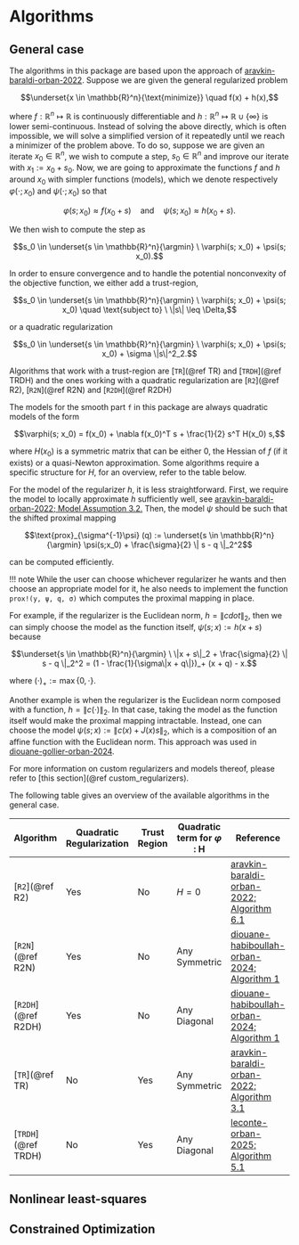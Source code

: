 # Algorithms

## General case
The algorithms in this package are based upon the approach of [aravkin-baraldi-orban-2022](@cite).
Suppose we are given the general regularized problem
```math
\underset{x \in \mathbb{R}^n}{\text{minimize}} \quad f(x) + h(x),
```
where $f : \mathbb{R}^n \mapsto \mathbb{R}$ is continuously differentiable and $h : \mathbb{R}^n \mapsto \mathbb{R} \cup \{\infty\}$ is lower semi-continuous.
Instead of solving the above directly, which is often impossible, we will solve a simplified version of it repeatedly until we reach a minimizer of the problem above.
To do so, suppose we are given an iterate $x_0 \in \mathbb{R}^n$, we wish to compute a step, $s_0 \in \mathbb{R}^n$ and improve our iterate with $x_1 := x_0 + s_0$.
Now, we are going to approximate the functions $f$ and $h$ around $x_0$ with simpler functions (models), which we denote respectively $\varphi(\cdot; x_0)$ and $\psi(\cdot; x_0)$ so that
```math
\varphi(s; x_0) \approx f(x_0 + s) \quad \text{and} \quad \psi(s; x_0) \approx h(x_0 + s). 
```
We then wish to compute the step as
```math
s_0 \in \underset{s \in \mathbb{R}^n}{\argmin} \  \varphi(s; x_0) + \psi(s; x_0).
```
In order to ensure convergence and to handle the potential nonconvexity of the objective function, we either add a trust-region,
```math
s_0 \in \underset{s \in \mathbb{R}^n}{\argmin} \  \varphi(s; x_0) + \psi(s; x_0) \quad \text{subject to} \ \|s\| \leq \Delta,
```
or a quadratic regularization
```math
s_0 \in \underset{s \in \mathbb{R}^n}{\argmin} \  \varphi(s; x_0) + \psi(s; x_0) + \sigma \|s\|^2_2.
```
Algorithms that work with a trust-region are [`TR`](@ref TR) and [`TRDH`](@ref TRDH) and the ones working with a quadratic regularization are [`R2`](@ref R2), [`R2N`](@ref R2N) and [`R2DH`](@ref R2DH)

The models for the smooth part `f` in this package are always quadratic models of the form
```math
\varphi(s; x_0) = f(x_0) + \nabla f(x_0)^T s + \frac{1}{2} s^T H(x_0) s,
```
where $H(x_0)$ is a symmetric matrix that can be either $0$, the Hessian of $f$ (if it exists) or a quasi-Newton approximation.
Some algorithms require a specific structure for $H$, for an overview, refer to the table below.

For the model of the regularizer $h$, it is less straightforward.
First, we require the model to locally approximate $h$ sufficiently well, see [aravkin-baraldi-orban-2022; Model Assumption 3.2.](@cite)
Then, the model $\psi$ should be such that the shifted proximal mapping
```math
\text{prox}_{\sigma^{-1}\psi} (q) := \underset{s \in \mathbb{R}^n}{\argmin} \psi(s;x_0) + \frac{\sigma}{2} \| s - q \|_2^2
```
can be computed efficiently. 

!!! note
    While the user can choose whichever regularizer he wants and then choose an appropriate model for it, he also needs to implement the function `prox!(y, ψ, q, σ)` which computes the proximal mapping in place. 

For example, if the regularizer is the Euclidean norm, $h = \|cdot\|_2$, then we can simply choose the model as the function itself, $\psi(s ;x) := h(x + s)$ because
```math
\underset{s \in \mathbb{R}^n}{\argmin} \ \|x + s\|_2 + \frac{\sigma}{2} \| s - q \|_2^2 = (1 - \frac{1}{\sigma\|x + q\|})_+ (x + q) - x.
```
where $(\cdot)_+ := \max \{0, \cdot \}$.

Another example is when the regularizer is the Euclidean norm composed with a function, $h = \|c(\cdot)\|_2$.
In that case, taking the model as the function itself would make the proximal mapping intractable. 
Instead, one can choose the model $\psi(s ;x) := \|c(x) + J(x)s\|_2$, which is a composition of an affine function with the Euclidean norm. 
This approach was used in [diouane-gollier-orban-2024](@cite).

For more information on custom regularizers and models thereof, please refer to [this section](@ref custom_regularizers).

The following table gives an overview of the available algorithms in the general case.

Algorithm | Quadratic Regularization | Trust Region | Quadratic term for $\varphi$ : H | Reference
----------|--------------------------|--------------|---------------|----------
[`R2`](@ref R2) | Yes | No | $H = 0$  | [aravkin-baraldi-orban-2022; Algorithm 6.1](@cite)
[`R2N`](@ref R2N) | Yes | No | Any Symmetric| [diouane-habiboullah-orban-2024; Algorithm 1](@cite)
[`R2DH`](@ref R2DH) | Yes | No | Any Diagonal | [diouane-habiboullah-orban-2024; Algorithm 1](@cite)
[`TR`](@ref TR) | No | Yes | Any Symmetric | [aravkin-baraldi-orban-2022; Algorithm 3.1](@cite)
[`TRDH`](@ref TRDH) | No | Yes | Any Diagonal | [leconte-orban-2025; Algorithm 5.1](@cite)

## Nonlinear least-squares

## Constrained Optimization
